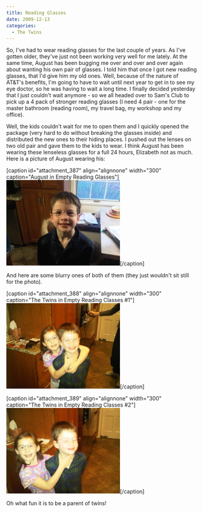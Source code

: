 ```yaml
---
title: Reading Glasses
date: 2009-12-13
categories: 
  - The Twins
---
```


So, I've had to wear reading glasses for the last couple of years. As I've gotten older, they've just not been working very well for me lately. At the same time, August has been bugging me over and over and over again about wanting his own pair of glasses. I told him that once I got new reading glasses, that I'd give him my old ones. Well, because of the nature of AT&T's benefits, I'm going to have to wait until next year to get in to see my eye doctor, so he was having to wait a long time. I finally decided yesterday that I just couldn't wait anymore - so we all headed over to Sam's Club to pick up a 4 pack of stronger reading glasses (I need 4 pair - one for the master bathroom (reading room), my travel bag, my workshop and my office).

Well, the kids couldn't wait for me to open them and I quickly opened the package (very hard to do without breaking the glasses inside) and distributed the new ones to their hiding places. I pushed out the lenses on two old pair and gave them to the kids to wear. I think August has been wearing these lenseless glasses for a full 24 hours, Elizabeth not as much. Here is a picture of August wearing his:

\[caption id="attachment\_387" align="alignnone" width="300" caption="August in Empty Reading Glasses"\]![August in Empty Reading Glasses](images/IMG00003-20091213-0821-300x225.jpg "August in Empty Reading Glasses")\[/caption\]

And here are some blurry ones of both of them (they just wouldn't sit still for the photo).

\[caption id="attachment\_388" align="alignnone" width="300" caption="The Twins in Empty Reading Classes #1"\]![The Twins in Empty Reading Classes #1](images/IMG00005-20091213-0822-300x225.jpg "The Twins in Empty Reading Classes #1")\[/caption\]

\[caption id="attachment\_389" align="alignnone" width="300" caption="The Twins in Empty Reading Classes #2"\]![The Twins in Empty Reading Classes #2](images/IMG00004-20091213-0822-300x225.jpg "The Twins in Empty Reading Classes #2")\[/caption\]

Oh what fun it is to be a parent of twins!
